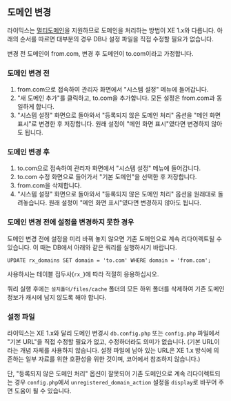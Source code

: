 도메인 변경
-----------

라이믹스는 [멀티도메인](https://github.com/rhymix/rhymix/pull/728)을 지원하므로
도메인을 처리하는 방법이 XE 1.x와 다릅니다.
아래의 순서를 따르면 대부분의 경우 DB나 설정 파일을 직접 수정할 필요가 없습니다.

변경 전 도메인이 from.com, 변경 후 도메인이 to.com이라고 가정합니다.

### 도메인 변경 전

1. from.com으로 접속하여 관리자 화면에서 "시스템 설정" 메뉴에 들어갑니다.
2. "새 도메인 추가"를 클릭하고, to.com을 추가합니다. 모든 설정은 from.com과 동일하게 합니다.
3. "시스템 설정" 화면으로 돌아와서 "등록되지 않은 도메인 처리" 옵션을 "메인 화면 표시"로 변경한 후 저장합니다.
   원래 설정이 "메인 화면 표시"였다면 변경하지 않아도 됩니다.

### 도메인 변경 후

1. to.com으로 접속하여 관리자 화면에서 "시스템 설정" 메뉴에 들어갑니다.
2. to.com 수정 화면으로 들어가서 "기본 도메인"을 선택한 후 저장합니다.
3. from.com을 삭제합니다.
4. "시스템 설정" 화면으로 돌아와서 "등록되지 않은 도메인 처리" 옵션을 원래대로 돌려놓습니다.
   원래 설정이 "메인 화면 표시"였다면 변경하지 않아도 됩니다.

### 도메인 변경 전에 설정을 변경하지 못한 경우

도메인 변경 전에 설정을 미리 바꿔 놓지 않으면 기존 도메인으로 계속 리다이렉트될 수 있습니다.
이 때는 DB에서 아래와 같은 쿼리를 실행하시기 바랍니다.

    UPDATE rx_domains SET domain = 'to.com' WHERE domain = 'from.com';

사용하시는 테이블 접두사(`rx_`)에 따라 적절히 응용하십시오.

쿼리 실행 후에는 `설치폴더/files/cache` 폴더의 모든 하위 폴더를 삭제하여
기존 도메인 정보가 캐시에 남지 않도록 해야 합니다.

### 설정 파일

라이믹스는 XE 1.x와 달리 도메인 변경시 `db.config.php` 또는 `config.php` 파일에서
"기본 URL"을 직접 수정할 필요가 없고, 수정하더라도 의미가 없습니다.
(기본 URL이라는 개념 자체를 사용하지 않습니다. 설정 파일에 남아 있는 URL은
XE 1.x 방식에 의존하는 일부 자료를 위한 호환성을 위한 것이며, 코어에서 참조하지 않습니다.)

단, "등록되지 않은 도메인 처리" 옵션이 잘못되어 기존 도메인으로 계속 리다이렉트되는 경우
`config.php`에서 `unregistered_domain_action` 설정을 `display`로 바꾸어 주면
도움이 될 수 있습니다.